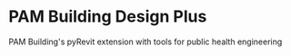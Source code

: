 # PAM Building Design Plus
 PAM Building's pyRevit extension with tools for public health engineering
